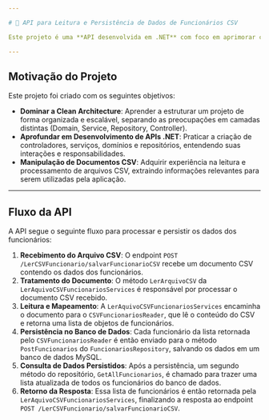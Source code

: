 ```yaml
---

# 💎 API para Leitura e Persistência de Dados de Funcionários CSV

Este projeto é uma **API desenvolvida em .NET** com foco em aprimorar conhecimentos sobre a criação e estruturação de APIs utilizando **Clean Architecture**. Ele demonstra a manipulação de arquivos CSV para extração de dados de funcionários e sua posterior persistência em um banco de dados relacional.

---
```


## Motivação do Projeto

Este projeto foi criado com os seguintes objetivos:

* **Dominar a Clean Architecture**: Aprender a estruturar um projeto de forma organizada e escalável, separando as preocupações em camadas distintas (Domain, Service, Repository, Controller).
* **Aprofundar em Desenvolvimento de APIs .NET**: Praticar a criação de controladores, serviços, domínios e repositórios, entendendo suas interações e responsabilidades.
* **Manipulação de Documentos CSV**: Adquirir experiência na leitura e processamento de arquivos CSV, extraindo informações relevantes para serem utilizadas pela aplicação.

---

## Fluxo da API

A API segue o seguinte fluxo para processar e persistir os dados dos funcionários:

1.  **Recebimento do Arquivo CSV**: O endpoint `POST /LerCSVFuncionario/salvarFuncionarioCSV` recebe um documento CSV contendo os dados dos funcionários.
2.  **Tratamento do Documento**: O método `LerArquivoCSV` da `LerAquivoCSVFuncionariosServices` é responsável por processar o documento CSV recebido.
3.  **Leitura e Mapeamento**: A `LerAquivoCSVFuncionariosServices` encaminha o documento para o `CSVFuncionariosReader`, que lê o conteúdo do CSV e retorna uma lista de objetos de funcionários.
4.  **Persistência no Banco de Dados**: Cada funcionário da lista retornada pelo `CSVFuncionariosReader` é então enviado para o método `PostFuncionarios` do `FuncionariosRepository`, salvando os dados em um banco de dados MySQL.
5.  **Consulta de Dados Persistidos**: Após a persistência, um segundo método do repositório, `GetAllFuncionarios`, é chamado para trazer uma lista atualizada de todos os funcionários do banco de dados.
6.  **Retorno da Resposta**: Essa lista de funcionários é então retornada pela `LerAquivoCSVFuncionariosServices`, finalizando a resposta ao endpoint `POST /LerCSVFuncionario/salvarFuncionarioCSV`.
